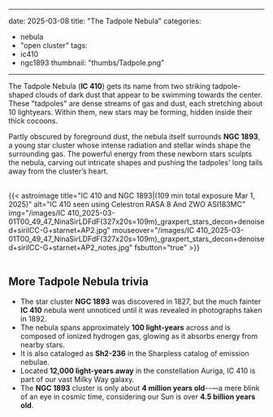 ------
date: 2025-03-08
title: "The Tadpole Nebula"
categories:
- nebula
- "open cluster"
tags:
- ic410
- ngc1893
thumbnail: "thumbs/Tadpole.png"
---
  
The Tadpole Nebula (**IC 410**) gets its name from two striking tadpole-shaped clouds of dark dust that appear to be swimming towards the center.
These "tadpoles" are dense streams of gas and dust, each stretching about 10 lightyears. Within them, new stars may be forming, hidden inside their thick cocoons.
  
<!--more-->
Partly obscured by foreground dust, the nebula itself surrounds **NGC 1893**, a young star cluster whose intense radiation and stellar winds shape the surrounding gas. The powerful energy from these newborn stars sculpts the nebula, carving out intricate shapes and pushing the tadpoles' long tails away from the cluster’s heart.
   
<br>
{{< astroimage
title="IC 410 and NGC 1893|(109 min total exposure Mar 1, 2025)"
   alt="IC 410 seen using Celestron RASA 8 And ZWO ASI183MC"
   img="/images/IC 410_2025-03-01T00_49_47_NinaSirLDFdF(327x20s=109m)_graxpert_stars_decon+denoised+sirilCC-G+starnet+AP2.jpg"
   mouseover="/images/IC 410_2025-03-01T00_49_47_NinaSirLDFdF(327x20s=109m)_graxpert_stars_decon+denoised+sirilCC-G+starnet+AP2_notes.jpg"
   fsbutton="true"
>}}
<br>
<br>
   
## More Tadpole Nebula trivia

- The star cluster **NGC 1893** was discovered in 1827, but the much fainter **IC 410** nebula went unnoticed until it was revealed in photographs taken in 1892.
- The nebula spans approximately **100 light-years** across and is composed of ionized hydrogen gas, glowing as it absorbs energy from nearby stars.
- It is also cataloged as **Sh2-236** in the Sharpless catalog of emission nebulae.
- Located **12,000 light-years away** in the constellation Auriga, IC 410 is part of our vast Milky Way galaxy.
- The **NGC 1893** cluster is only about **4 million years old**--—a mere blink of an eye in cosmic time, considering our Sun is over **4.5 billion years old**.
